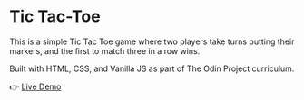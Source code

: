 # Tic Tac-Toe

This is a simple Tic Tac Toe game where two players take turns putting their markers, and the first to match three in a row wins.

Built with HTML, CSS, and Vanilla JS as part of The Odin Project curriculum.

:point_right: [Live Demo](https://rimasem.github.io/tic-tac-toe/)
